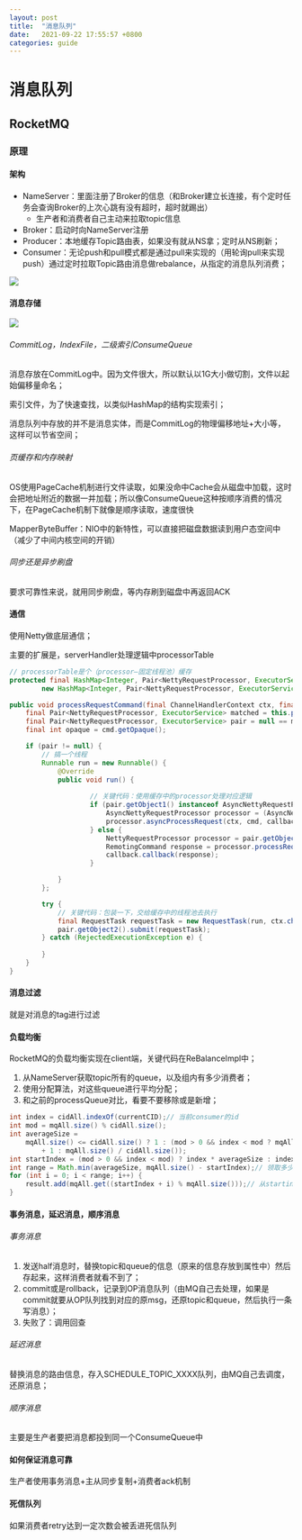 ```yaml
---
layout: post
title:  "消息队列"
date:   2021-09-22 17:55:57 +0800
categories: guide
---
```


# 消息队列

## RocketMQ

### 原理

#### 架构

- NameServer：里面注册了Broker的信息（和Broker建立长连接，有个定时任务会查询Broker的上次心跳有没有超时，超时就踢出）
  - 生产者和消费者自己主动来拉取topic信息
- Broker：启动时向NameServer注册
- Producer：本地缓存Topic路由表，如果没有就从NS拿；定时从NS刷新；
- Consumer：无论push和pull模式都是通过pull来实现的（用轮询pull来实现push）通过定时拉取Topic路由消息做rebalance，从指定的消息队列消费；

![](https://gitee.com/mgtl/xgzz/raw/master/message-queue/img/RocketMQ%E6%9E%B6%E6%9E%84%E5%9B%BE.png)

#### 消息存储

![](https://gitee.com/mgtl/xgzz/raw/master/message-queue/img/RocketMQ%E6%B6%88%E6%81%AF%E5%AD%98%E5%82%A8.png)

###### CommitLog，IndexFile，二级索引ConsumeQueue

消息存放在CommitLog中。因为文件很大，所以默认以1G大小做切割，文件以起始偏移量命名；

索引文件，为了快速查找，以类似HashMap的结构实现索引；

消息队列中存放的并不是消息实体，而是CommitLog的物理偏移地址+大小等，这样可以节省空间；

###### 页缓存和内存映射

OS使用PageCache机制进行文件读取，如果没命中Cache会从磁盘中加载，这时会把地址附近的数据一并加载；所以像ConsumeQueue这种按顺序消费的情况下，在PageCache机制下就像是顺序读取，速度很快

MapperByteBuffer：NIO中的新特性，可以直接把磁盘数据读到用户态空间中（减少了中间内核空间的开销）

###### 同步还是异步刷盘

要求可靠性来说，就用同步刷盘，等内存刷到磁盘中再返回ACK

#### 通信

使用Netty做底层通信；

主要的扩展是，serverHandler处理逻辑中processorTable

```java
// processorTable是个（processor—固定线程池）缓存
protected final HashMap<Integer, Pair<NettyRequestProcessor, ExecutorService>> processorTable =
        new HashMap<Integer, Pair<NettyRequestProcessor, ExecutorService>>(64);

public void processRequestCommand(final ChannelHandlerContext ctx, final RemotingCommand cmd) {
    final Pair<NettyRequestProcessor, ExecutorService> matched = this.processorTable.get(cmd.getCode());
    final Pair<NettyRequestProcessor, ExecutorService> pair = null == matched ? this.defaultRequestProcessor : matched;
    final int opaque = cmd.getOpaque();

    if (pair != null) {
        // 搞一个线程
        Runnable run = new Runnable() {
            @Override
            public void run() {
      
					// 关键代码：使用缓存中的processor处理对应逻辑
                    if (pair.getObject1() instanceof AsyncNettyRequestProcessor) {
                        AsyncNettyRequestProcessor processor = (AsyncNettyRequestProcessor)pair.getObject1();
                        processor.asyncProcessRequest(ctx, cmd, callback);
                    } else {
                        NettyRequestProcessor processor = pair.getObject1();
                        RemotingCommand response = processor.processRequest(ctx, cmd);
                        callback.callback(response);
                    }

            }
        };

        try {
            // 关键代码：包装一下，交给缓存中的线程池去执行
            final RequestTask requestTask = new RequestTask(run, ctx.channel(), cmd);
            pair.getObject2().submit(requestTask);
        } catch (RejectedExecutionException e) {
           
        }
    } 
}
```

#### 消息过滤

就是对消息的tag进行过滤

#### 负载均衡

RocketMQ的负载均衡实现在client端，关键代码在ReBalanceImpl中；

1. 从NameServer获取topic所有的queue，以及组内有多少消费者；
2. 使用分配算法，对这些queue进行平均分配；
3. 和之前的processQueue对比，看要不要移除或是新增；

```java
int index = cidAll.indexOf(currentCID);// 当前consumer的id
int mod = mqAll.size() % cidAll.size();
int averageSize =
    mqAll.size() <= cidAll.size() ? 1 : (mod > 0 && index < mod ? mqAll.size() / cidAll.size()
        + 1 : mqAll.size() / cidAll.size());
int startIndex = (mod > 0 && index < mod) ? index * averageSize : index * averageSize + mod;// 计算从哪开始领取
int range = Math.min(averageSize, mqAll.size() - startIndex);// 领取多少个queue
for (int i = 0; i < range; i++) {
    result.add(mqAll.get((startIndex + i) % mqAll.size()));// 从startindex开始领取range个queue
}
```

#### 事务消息，延迟消息，顺序消息

###### 事务消息

1. 发送half消息时，替换topic和queue的信息（原来的信息存放到属性中）然后存起来，这样消费者就看不到了；
2. commit或是rollback，记录到OP消息队列（由MQ自己去处理，如果是commit就要从OP队列找到对应的原msg，还原topic和queue，然后执行一条写消息）；
3. 失败了：调用回查

###### 延迟消息

替换消息的路由信息，存入SCHEDULE_TOPIC_XXXX队列，由MQ自己去调度，还原消息；

###### 顺序消息

主要是生产者要把消息都投到同一个ConsumeQueue中

#### 如何保证消息可靠

生产者使用事务消息+主从同步复制+消费者ack机制

#### 死信队列

如果消费者retry达到一定次数会被丢进死信队列